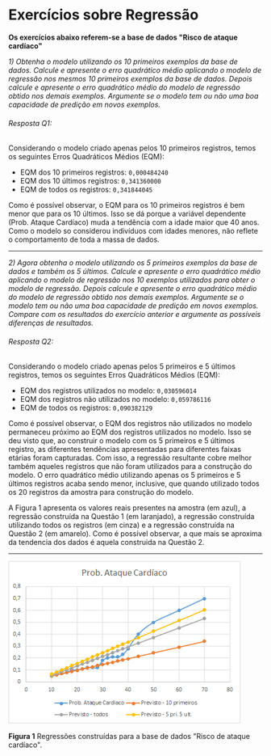 # Exercícios sobre Regressão

**Os exercícios abaixo referem-se a base de dados "Risco de ataque cardíaco"**

*1) Obtenha o modelo utilizando os 10 primeiros exemplos da base de dados. Calcule e apresente o erro quadrático médio aplicando o modelo de regressão nos mesmos 10 primeiros exemplos da base de dados. Depois calcule e apresente o erro quadrático médio do modelo de regressão obtido nos demais exemplos. Argumente se o modelo tem ou não uma boa capacidade de predição em novos exemplos.*

###### Resposta Q1:

Considerando o modelo criado apenas pelos 10 primeiros registros, temos os seguintes Erros Quadráticos Médios (EQM):

* EQM dos 10 primeiros registros: `0,000484240`
* EQM dos 10 últimos registros:   `0,341360000`
* EQM de todos os registros:      `0,341844045`

Como é possível observar, o EQM para os 10 primeiros registros é bem menor que para os 10 últimos. Isso se dá porque a variável dependente (Prob. Ataque Cardíaco) muda a tendência com a idade maior que 40 anos. Como o modelo so considerou indivíduos com idades menores, não reflete o comportamento de toda a massa de dados.

___

*2) Agora obtenha o modelo utilizando os 5 primeiros exemplos da base de dados e também os 5 últimos. Calcule e apresente o erro quadrático médio aplicando o modelo de regressão nos 10 exemplos utilizados para obter o modelo de regressão. Depois calcule e apresente o erro quadrático médio do modelo de regressão obtido nos demais exemplos. Argumente se o modelo tem ou não uma boa capacidade de predição em novos exemplos. Compare com os resultados do exercício anterior e argumente as possíveis diferenças de resultados.*

###### Resposta Q2:

Considerando o modelo criado apenas pelos 5 primeiros e 5 últimos registros, temos os seguintes Erros Quadráticos Médios (EQM):

* EQM dos registros utilizados no modelo:     `0,030596014`
* EQM dos registros não utilizados no modelo: `0,059786116`
* EQM de todos os registros:                  `0,090382129`

Como é possível observar, o EQM dos registros não utilizados no modelo permaneceu próximo ao EQM dos registros utilizados no modelo. Isso se deu visto que, ao construir o modelo com os 5 primeiros e 5 últimos registro, as diferentes tendências apresentadas para diferentes faixas etárias foram capturadas. Com isso, a regressão resultante cobre melhor também aqueles registros que não foram utilizados para a construção do modelo. O erro quadrático médio utilizando apenas os 5 primeiros e 5 últimos registros acaba sendo menor, inclusive, que quando utilizado todos os 20 registros da amostra para construção do modelo. 

A Figura 1 apresenta os valores reais presentes na amostra (em azul), a regressão construída na Questão 1 (em laranjado), a regressão construída utilizando todos os registros (em cinza) e a regressão construída na Questão 2 (em amarelo). Como é possível observar, a que mais se aproxima da tendencia dos dados é aquela construida na Questão 2.

___

![Figura 1](https://github.com/otaviocx/disciplina-arp/raw/master/regressao/grafico.png "Regressões construídas para a base de dados 'Risco de ataque cardíaco'")

**Figura 1** Regressões construídas para a base de dados "Risco de ataque cardíaco".


